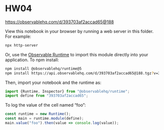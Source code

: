 # HW04

https://observablehq.com/d/393703af2accad65@188

View this notebook in your browser by running a web server in this folder. For
example:

~~~sh
npx http-server
~~~

Or, use the [Observable Runtime](https://github.com/observablehq/runtime) to
import this module directly into your application. To npm install:

~~~sh
npm install @observablehq/runtime@5
npm install https://api.observablehq.com/d/393703af2accad65@188.tgz?v=3
~~~

Then, import your notebook and the runtime as:

~~~js
import {Runtime, Inspector} from "@observablehq/runtime";
import define from "393703af2accad65";
~~~

To log the value of the cell named “foo”:

~~~js
const runtime = new Runtime();
const main = runtime.module(define);
main.value("foo").then(value => console.log(value));
~~~
